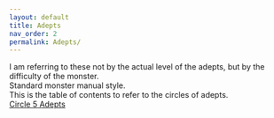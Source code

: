 ```yaml
---
layout: default
title: Adepts
nav_order: 2
permalink: Adepts/
---
```


I am referring to these not by the actual level of the adepts, but by the difficulty of the monster.
<br>
Standard monster manual style.
<br>
This is the table of contents to refer to the circles of adepts.
<br>
[Circle 5 Adepts](circle_five/)